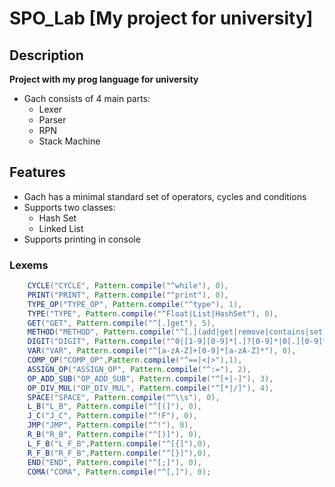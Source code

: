 # SPO_Lab [My project for university]

## Description
**Project with my prog language for university**

- Gach consists of 4 main parts:
  + Lexer
  + Parser
  + RPN
  + Stack Machine

## Features

- Gach has a minimal standard set of operators, cycles and conditions
- Supports two classes:
  + Hash Set
  + Linked List
- Supports printing in console

### Lexems
```Java
    CYCLE("CYCLE", Pattern.compile("^while"), 0),
    PRINT("PRINT", Pattern.compile("^print"), 0),
    TYPE_OP("TYPE_OP", Pattern.compile("^type"), 1),
    TYPE("TYPE", Pattern.compile("^Float|List|HashSet"), 0),
    GET("GET", Pattern.compile("^[.]get"), 5),
    METHOD("METHOD", Pattern.compile("^[.](add|get|remove|contains|set)"), 5),
    DIGIT("DIGIT", Pattern.compile("^0|[1-9][0-9]*[.]?[0-9]*|0[.][0-9]*"), 0),
    VAR("VAR", Pattern.compile("^[a-zA-Z]+[0-9]*[a-zA-Z]*"), 0),
    COMP_OP("COMP_OP",Pattern.compile("^==|<|>"),1),
    ASSIGN_OP("ASSIGN_OP", Pattern.compile("^:="), 2),
    OP_ADD_SUB("OP_ADD_SUB", Pattern.compile("^[+|-]"), 3),
    OP_DIV_MUL("OP_DIV_MUL", Pattern.compile("^[*|/]"), 4),
    SPACE("SPACE", Pattern.compile("^\\s"), 0),
    L_B("L_B", Pattern.compile("^[(]"), 0),
    J_C("J_C", Pattern.compile("^!F"), 0),
    JMP("JMP", Pattern.compile("^!"), 0),
    R_B("R_B", Pattern.compile("^[)]"), 0),
    L_F_B("L_F_B",Pattern.compile("^[{]"),0),
    R_F_B("R_F_B",Pattern.compile("^[}]"),0),
    END("END", Pattern.compile("^[;]"), 0),
    COMA("COMA", Pattern.compile("^[,]"), 0);
```
